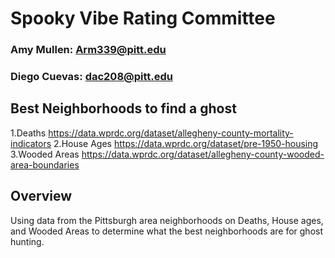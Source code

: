 # Spooky Vibe Rating Committee 
### Amy Mullen: Arm339@pitt.edu
### Diego Cuevas: dac208@pitt.edu
## Best Neighborhoods to find a ghost
1.Deaths
https://data.wprdc.org/dataset/allegheny-county-mortality-indicators
2.House Ages
https://data.wprdc.org/dataset/pre-1950-housing
3.Wooded Areas
https://data.wprdc.org/dataset/allegheny-county-wooded-area-boundaries

## Overview
Using data from the Pittsburgh area neighborhoods on Deaths, House ages, and Wooded Areas to determine what the best neighborhoods are for ghost hunting.

